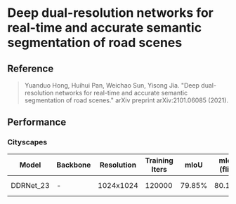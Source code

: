 # Deep dual-resolution networks for real-time and accurate semantic segmentation of road scenes

## Reference

> Yuanduo Hong, Huihui Pan, Weichao Sun, Yisong Jia. "Deep dual-resolution networks for real-time and accurate semantic segmentation of road scenes." arXiv preprint arXiv:2101.06085 (2021).

## Performance

### Cityscapes

| Model | Backbone | Resolution | Training Iters | mIoU | mIoU (flip) | mIoU (ms+flip) | Links |
|-|-|-|-|-|-|-|-|
|DDRNet_23|-|1024x1024|120000|79.85%|80.11%|80.59%|[model](https://bj.bcebos.com/paddleseg/dygraph/cityscapes/ddrnet23_cityscapes_1024x1024_120k/model.pdparams) \| [log](https://bj.bcebos.com/paddleseg/dygraph/cityscapes/ddrnet23_cityscapes_1024x1024_120k/train.log) |
